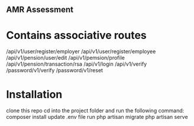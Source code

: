 

## AMR Assessment

# Contains associative routes

/api/v1/user/register/employer
/api/v1/user/register/employee
/api/v1/pension/user/edit
/api/v1/pemsion/profile
/api/v1/pension/transaction/rsa
/api/v1/login
/api/v1/verify
/password/v1/verify
/password/v1/reset

# Installation
clone this repo 
cd into the project folder and run the following command:
composer install
update .env file
run php artisan migrate
php artisan serve
